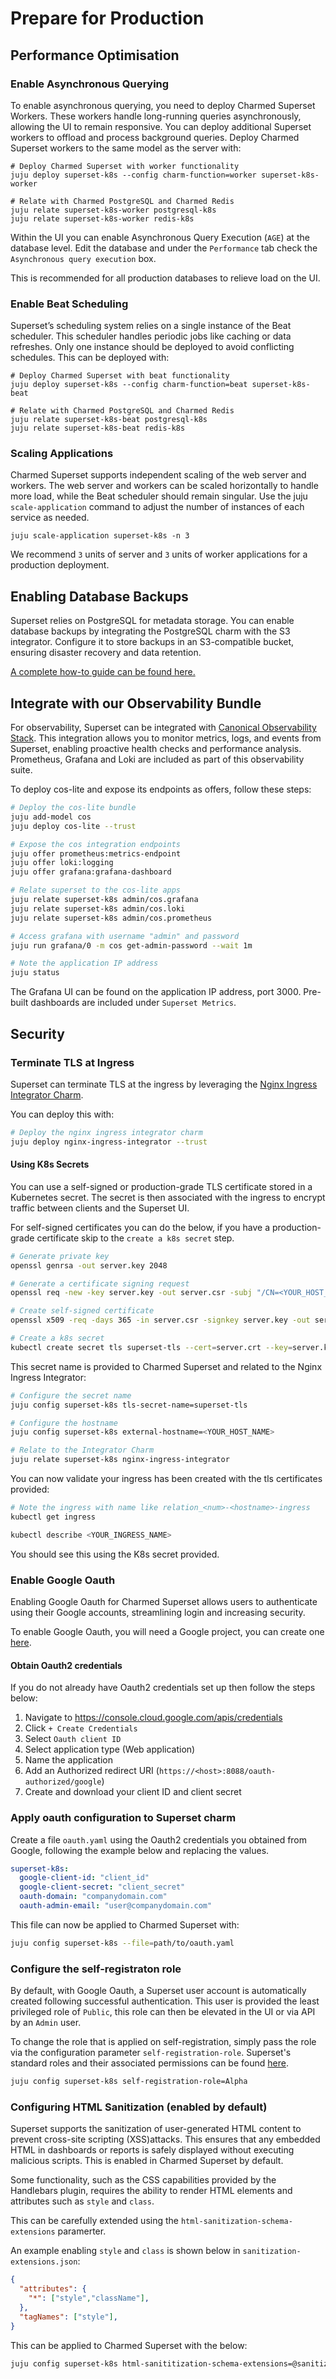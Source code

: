 
# Prepare for Production

## Performance Optimisation

### Enable Asynchronous Querying
To enable asynchronous querying, you need to deploy Charmed Superset Workers. These workers handle long-running queries asynchronously, allowing the UI to remain responsive. You can deploy additional Superset workers to offload and process background queries. Deploy Charmed Superset workers to the same model as the server with:

```
# Deploy Charmed Superset with worker functionality
juju deploy superset-k8s --config charm-function=worker superset-k8s-worker

# Relate with Charmed PostgreSQL and Charmed Redis
juju relate superset-k8s-worker postgresql-k8s
juju relate superset-k8s-worker redis-k8s
```
Within the UI you can enable Asynchronous Query Execution (`AGE`) at the database level.
Edit the database and under the `Performance` tab check the `Asynchronous query execution`
box.

This is recommended for all production databases to relieve load on the UI.

### Enable Beat Scheduling
Superset’s scheduling system relies on a single instance of the Beat scheduler. This scheduler handles periodic jobs like caching or data refreshes. Only one instance should be deployed to avoid conflicting schedules. This can be deployed with:
```
# Deploy Charmed Superset with beat functionality
juju deploy superset-k8s --config charm-function=beat superset-k8s-beat

# Relate with Charmed PostgreSQL and Charmed Redis
juju relate superset-k8s-beat postgresql-k8s
juju relate superset-k8s-beat redis-k8s
```

### Scaling Applications
Charmed Superset supports independent scaling of the web server and workers. The web server and workers can be scaled horizontally to handle more load, while the Beat scheduler should remain singular. Use the juju `scale-application` command to adjust the number of instances of each service as needed.

```
juju scale-application superset-k8s -n 3
```
We recommend `3` units of server and `3` units of worker applications for a production deployment.


## Enabling Database Backups
Superset relies on PostgreSQL for metadata storage. You can enable database backups by integrating the PostgreSQL charm with the S3 integrator. Configure it to store backups in an S3-compatible bucket, ensuring disaster recovery and data retention.

[A complete how-to guide can be found here.](https://charmhub.io/postgresql-k8s/docs/h-configure-s3-aws)

## Integrate with our Observability Bundle
For observability, Superset can be integrated with [Canonical Observability Stack](https://charmhub.io/topics/canonical-observability-stack). This integration allows you to monitor metrics, logs, and events from Superset, enabling proactive health checks and performance analysis. Prometheus, Grafana and Loki are included as part of this observability suite.

To deploy cos-lite and expose its endpoints as offers, follow these steps:

```bash
# Deploy the cos-lite bundle
juju add-model cos
juju deploy cos-lite --trust
```

```bash
# Expose the cos integration endpoints
juju offer prometheus:metrics-endpoint
juju offer loki:logging
juju offer grafana:grafana-dashboard

# Relate superset to the cos-lite apps
juju relate superset-k8s admin/cos.grafana
juju relate superset-k8s admin/cos.loki
juju relate superset-k8s admin/cos.prometheus
```

```bash
# Access grafana with username "admin" and password
juju run grafana/0 -m cos get-admin-password --wait 1m

# Note the application IP address
juju status
```
The Grafana UI can be found on the application IP address, port 3000. Pre-built dashboards are included under `Superset Metrics`.


## Security

### Terminate TLS at Ingress
Superset can terminate TLS at the ingress by leveraging the [Nginx Ingress Integrator Charm](https://charmhub.io/nginx-ingress-integrator).

You can deploy this with:

```bash
# Deploy the nginx ingress integrator charm
juju deploy nginx-ingress-integrator --trust
```

#### Using K8s Secrets
You can use a self-signed or production-grade TLS certificate stored in a Kubernetes secret. The secret is then associated with the ingress to encrypt traffic between clients and the Superset UI.

For self-signed certificates you can do the below, if you have a production-grade certificate skip to the `create a k8s secret` step.

```bash
# Generate private key
openssl genrsa -out server.key 2048

# Generate a certificate signing request
openssl req -new -key server.key -out server.csr -subj "/CN=<YOUR_HOST_NAME>"

# Create self-signed certificate
openssl x509 -req -days 365 -in server.csr -signkey server.key -out server.crt -extfile <(printf "subjectAltName=DNS:<YOUR_HOST_NAME>")

# Create a k8s secret
kubectl create secret tls superset-tls --cert=server.crt --key=server.key
```

This secret name is provided to Charmed Superset and related to the Nginx Ingress Integrator:

```bash
# Configure the secret name
juju config superset-k8s tls-secret-name=superset-tls

# Configure the hostname
juju config superset-k8s external-hostname=<YOUR_HOST_NAME>

# Relate to the Integrator Charm
juju relate superset-k8s nginx-ingress-integrator
```

You can now validate your ingress has been created with the tls certificates provided:
```bash
# Note the ingress with name like relation_<num>-<hostname>-ingress
kubectl get ingress

kubectl describe <YOUR_INGRESS_NAME>
```
You should see this using the K8s secret provided.

### Enable Google Oauth
Enabling Google Oauth for Charmed Superset allows users to authenticate using their Google accounts, streamlining login and increasing security.

To enable Google Oauth, you will need a Google project, you can create one [here](https://console.cloud.google.com/projectcreate).

#### Obtain Oauth2 credentials
If you do not already have Oauth2 credentials set up then follow the steps below:
1. Navigate to https://console.cloud.google.com/apis/credentials 
2. Click `+ Create Credentials` 
3. Select `Oauth client ID`
4. Select application type (Web application)
5. Name the application
6. Add an Authorized redirect URI (`https://<host>:8088/oauth-authorized/google`)
7. Create and download your client ID and client secret

### Apply oauth configuration to Superset charm
Create a file `oauth.yaml` using the Oauth2 credentials you obtained from Google, following the example below and replacing the values.
```yaml
superset-k8s:
  google-client-id: "client_id"
  google-client-secret: "client_secret"
  oauth-domain: "companydomain.com"
  oauth-admin-email: "user@companydomain.com"
```
This file can now be applied to Charmed Superset with:

```bash
juju config superset-k8s --file=path/to/oauth.yaml
```

### Configure the self-registraton role
By default, with Google Oauth, a Superset user account is automatically created following successful authentication. This user is provided the least privileged role of `Public`, this role can then be elevated in the UI or via API by an `Admin` user. 

To change the role that is applied on self-registration, simply pass the role via the configuration parameter `self-registration-role`. Superset's standard roles and their associated permissions can be found [here](https://github.com/apache/superset/blob/master/RESOURCES/STANDARD_ROLES.md).

```bash
juju config superset-k8s self-registration-role=Alpha
```

### Configuring HTML Sanitization (enabled by default)
Superset supports the sanitization of user-generated HTML content to prevent cross-site scripting (XSS)attacks. This ensures that any embedded HTML in dashboards or reports is safely displayed without executing malicious scripts. This is enabled in Charmed Superset by default.

Some functionality, such as the CSS capabilities provided by the Handlebars plugin, requires the ability to render HTML elements and attributes such as `style` and `class`.

This can be carefully extended using the `html-sanitization-schema-extensions` paramerter.

An example enabling `style` and `class` is shown below in `sanitization-extensions.json`:
```json
{
  "attributes": {
    "*": ["style","className"],
  },
  "tagNames": ["style"],
}
```

This can be applied to Charmed Superset with the below:
```bash
juju config superset-k8s html-sanititization-schema-extensions=@sanitization-extensions.json
```

